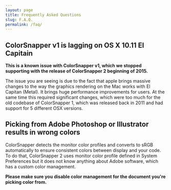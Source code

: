 ```yaml
---
layout: page
title: Frequently Asked Questions
slug: F.A.Q.
permalink: /faq/
---
```


## ColorSnapper v1 is lagging on OS X 10.11 El Capitain

**This is a known issue with ColorSnapper v1, which we stopped supporting with the release of ColorSnapper 2 beginning of 2015.**

The issue you are seeing is due to the fact that apple brings massive changes to the way the graphics rendering on the Mac works with El Capitan (Metal). It brings huge performance improvements for users. At the same time this required significant changes, which were too much for the old codebase of ColorSnapper 1, which was released back in 2011 and had support for 5 different OSX versions.

## Picking from Adobe Photoshop or Illustrator results in wrong colors

ColorSnapper detects the monitor color profiles and converts to sRGB automatically to ensure consistent colors between display and your code. To do that, ColorSnapper 2 uses monitor color profile defined in System Preferences but it does not know anything about Adobe software, which has a custom color management.

**Please make sure you disable color management for the document you're picking color from.**

